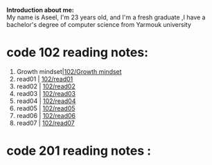 
**Introduction about me:**  
  My name is Aseel, I'm 23 years old, and I'm a fresh graduate ,I have a bachelor's degree  of computer science from Yarmouk university

 # code 102 reading notes:

  1. Growth mindset|[102/Growth mindset](https://aseelalasaad.github.io/reading_notes/Growth%20mindset)
  2. read01 | [102/read01](https://aseelalasaad.github.io/reading_notes/read01)
  3. read02 | [102/read02](https://aseelalasaad.github.io/reading_notes/read02)
  4. read03 | [102/read03](https://aseelalasaad.github.io/reading_notes/read03)
  5. read04 | [102/read04](https://aseelalasaad.github.io/reading_notes/read04)
  6. read05 | [102/read05](https://aseelalasaad.github.io/reading_notes/read05)
  7. read06 | [102/read06](https://aseelalasaad.github.io/reading_notes/read06)
  8. read07 | [102/read07](https://aseelalasaad.github.io/reading_notes/read07)
  
  
 # code 201 reading notes :

 



